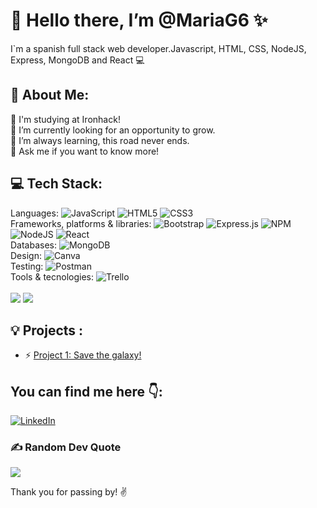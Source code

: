 # 👋 Hello there, I’m @MariaG6 ✨
I`m a spanish full stack web developer.Javascript, HTML, CSS, NodeJS, Express, MongoDB and React 💻 

## 💫 About Me:
🚀 I'm studying at Ironhack! <br>
💞️ I’m currently looking for an opportunity to grow.<br>
🌱 I’m always learning, this road never ends.<br>
💬 Ask me if you want to know more!<br>


## 💻 Tech Stack:
Languages:
![JavaScript](https://img.shields.io/badge/javascript-%23323330.svg?style=plastic&logo=javascript&logoColor=%23F7DF1E)
![HTML5](https://img.shields.io/badge/html5-%23E34F26.svg?style=plastic&logo=html5&logoColor=white)
![CSS3](https://img.shields.io/badge/css3-%231572B6.svg?style=plastic&logo=css3&logoColor=white) 
<br>
Frameworks, platforms & libraries:
![Bootstrap](https://img.shields.io/badge/bootstrap-%23563D7C.svg?style=plastic&logo=bootstrap&logoColor=white)
![Express.js](https://img.shields.io/badge/express.js-%23404d59.svg?style=plastic&logo=express&logoColor=%2361DAFB)
![NPM](https://img.shields.io/badge/NPM-%23000000.svg?style=plastic&logo=npm&logoColor=white)
![NodeJS](https://img.shields.io/badge/node.js-6DA55F?style=plastic&logo=node.js&logoColor=white)
![React](https://img.shields.io/badge/react-%2320232a.svg?style=plastic&logo=react&logoColor=%2361DAFB)
<br>
Databases:
![MongoDB](https://img.shields.io/badge/MongoDB-%234ea94b.svg?style=plastic&logo=mongodb&logoColor=white)
<br>
Design:
![Canva](https://img.shields.io/badge/Canva-%2300C4CC.svg?style=plastic&logo=Canva&logoColor=white)
<br>
Testing:
![Postman](https://img.shields.io/badge/Postman-FF6C37?style=plastic&logo=postman&logoColor=white) 
<br>
Tools & tecnologies:
![Trello](https://img.shields.io/badge/Trello-%23026AA7.svg?style=plastic&logo=Trello&logoColor=white)<br><br>
<img src='https://camo.githubusercontent.com/61ccaa7fd5962acc1e505bf3492e34d5811c8316d86f07e0491fc69d8958b74b/68747470733a2f2f696d672e736869656c64732e696f2f62616467652f2d4769742d3030303f7374796c653d666f722d7468652d6261646765266c6f676f3d676974'>
<img src='https://camo.githubusercontent.com/851717fe1659e3f6c285f37a7793de4197340d3a5cf8fdcde12577cdcf2afcf9/68747470733a2f2f696d672e736869656c64732e696f2f62616467652f2d4769744875622d3030303f7374796c653d666f722d7468652d6261646765266c6f676f3d676974687562'>
<br>

## :bulb: Projects :
<ul>
  <li>⚡ <a href='https://github.com/MariaG6/save-the-galaxy'>Project 1: Save the galaxy!</a></li>
</ul>

## You can find me here 👇:
[![LinkedIn](https://img.shields.io/badge/LinkedIn-%230077B5.svg?logo=linkedin&logoColor=white)](https://linkedin.com/in/www.linkedin.com/in/maría-garcía-montes-89ab50228) 

### ✍️ Random Dev Quote
![](https://quotes-github-readme.vercel.app/api?type=horizontal&theme=light)

Thank you for passing by! ✌️
